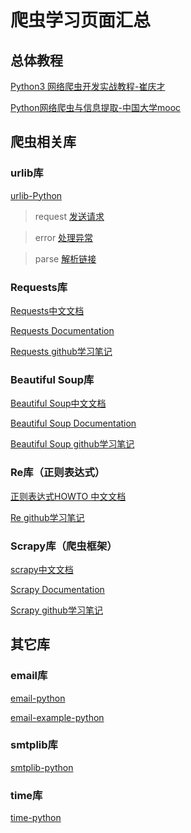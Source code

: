 # 爬虫学习页面汇总

## 总体教程

[Python3 网络爬虫开发实战教程-崔庆才](https://cuiqingcai.com/5052.html)

[Python网络爬虫与信息提取-中国大学mooc](https://www.icourse163.org/learn/BIT-1001870001?tid=1461946455#/learn/content)

## 爬虫相关库

### urlib库

[urlib-Python](https://docs.python.org/3/library/urllib.html)

>request
[发送请求](https://cuiqingcai.com/5500.html)

>error
[处理异常](https://cuiqingcai.com/5505.html)

>parse
[解析链接](https://cuiqingcai.com/5508.html)


### Requests库

[Requests中文文档](https://2.python-requests.org/zh_CN/latest/user/quickstart.html)

[Requests Documentation](https://requests.readthedocs.io/_/downloads/en/master/pdf/)

[Requests github学习笔记](https://github.com/penny-glo/pythonstudy-records/blob/main/study%20web%20crawler/request-mooc.md)


### Beautiful Soup库

[Beautiful Soup中文文档](https://beautifulsoup.readthedocs.io/zh_CN/v4.4.0/)

[Beautiful Soup Documentation](https://readthedocs.org/projects/beautiful-soup-4/downloads/pdf/latest/)

[Beautiful Soup github学习笔记](https://github.com/penny-glo/pythonstudy-records/blob/main/study%20web%20crawler/BeautifulSoup-mooc.md)


### Re库（正则表达式）

[正则表达式HOWTO 中文文档](https://docs.python.org/zh-cn/3/howto/regex.html#regex-howto)

[Re github学习笔记](https://github.com/penny-glo/pythonstudy-records/blob/main/study%20web%20crawler/re-mooc.md)

### Scrapy库（爬虫框架）

[scrapy中文文档](https://scrapy-chs.readthedocs.io/zh_CN/1.0/intro/tutorial.html)

[Scrapy Documentation](https://docs.scrapy.org/_/downloads/en/latest/pdf/)

[Scrapy github学习笔记](https://github.com/penny-glo/pythonstudy-records/blob/main/study%20web%20crawler/Scrapy-mooc.md)

##  其它库

### email库

[email-python](https://docs.python.org/3/library/email.html)

[email-example-python](https://docs.python.org/3/library/email.examples.html)

### smtplib库

[smtplib-python](https://docs.python.org/3/library/smtplib.html)

### time库

[time-python](https://docs.python.org/zh-cn/3/library/time.html)
